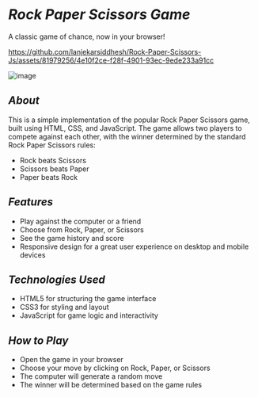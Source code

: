 # *Rock Paper Scissors Game*
A classic game of chance, now in your browser!

https://github.com/lanjekarsiddhesh/Rock-Paper-Scissors-Js/assets/81979256/4e10f2ce-f28f-4901-93ec-9ede233a91cc

![image](https://github.com/lanjekarsiddhesh/Rock-Paper-Scissors-Js/assets/81979256/90986f41-e68a-4ec9-9d5f-4282bfe7e8b3)

## *About*

This is a simple implementation of the popular Rock Paper Scissors game, built using HTML, CSS, and JavaScript. The game allows two players to compete against each other, with the winner determined by the standard Rock Paper Scissors rules:

-  Rock beats Scissors
-  Scissors beats Paper
-  Paper beats Rock

## *Features*

-  Play against the computer or a friend
-  Choose from Rock, Paper, or Scissors
-  See the game history and score
-  Responsive design for a great user experience on desktop and mobile devices

## *Technologies Used*

-  HTML5 for structuring the game interface
-  CSS3 for styling and layout
-  JavaScript for game logic and interactivity

## *How to Play*

- Open the game in your browser
- Choose your move by clicking on Rock, Paper, or Scissors
- The computer will generate a random move
- The winner will be determined based on the game rules
